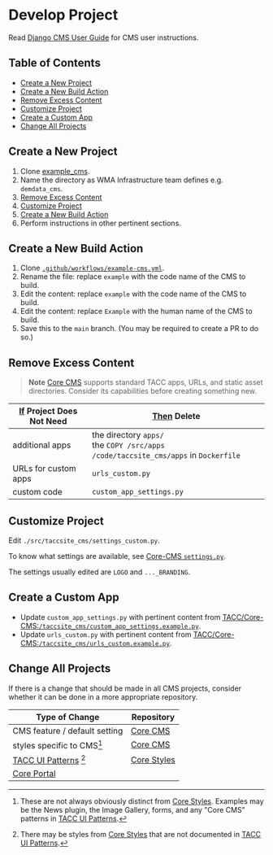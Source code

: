 # Develop Project

Read [Django CMS User Guide] for CMS user instructions.

## Table of Contents

- [Create a New Project](#create-a-new-project)
- [Create a New Build Action](#create-a-new-build-action)
- [Remove Excess Content](#remove-excess-content)
- [Customize Project](#customize-project)
- [Create a Custom App](#create-a-custom-app)
- [Change All Projects](#change-all-projects)

## Create a New Project

1. Clone [example_cms](../example_cms).
2. Name the directory as WMA Infrastructure team defines e.g. `demdata_cms`.
3. [Remove Excess Content](#remove-excess-content)
4. [Customize Project](#customize-project)
5. [Create a New Build Action](#create-a-new-build-action)
6. Perform instructions in other pertinent sections.

## Create a New Build Action

1. Clone [`.github/workflows/example-cms.yml`](../.github/workflows/example-cms.yml).
2. Rename the file: replace `example` with the code name of the CMS to build.
3. Edit the content: replace `example` with the code name of the CMS to build.
4. Edit the content: replace `Example` with the human name of the CMS to build.
5. Save this to the `main` branch. (You may be required to create a PR to do so.)

## Remove Excess Content

> **Note**
> [Core CMS] supports standard TACC apps, URLs, and static asset directories. Consider its capabilities before creating something new.

| <u>If</u> Project Does Not Need | <u>Then</u> Delete |
| - | - |
| additional apps | the directory `apps/`<br />the `COPY /src/apps /code/taccsite_cms/apps` in `Dockerfile` |
| URLs for custom apps | `urls_custom.py` |
| custom code | `custom_app_settings.py` |

## Customize Project

Edit `./src/taccsite_cms/settings_custom.py`.

To know what settings are available, see [Core-CMS `settings.py`](https://github.com/TACC/Core-CMS/blob/main/taccsite_cms/settings.py).

The settings usually edited are `LOGO` and `..._BRANDING`.

## Create a Custom App

- Update `custom_app_settings.py` with pertinent content from [TACC/Core-CMS:`/taccsite_cms/custom_app_settings.example.py`](https://github.com/TACC/Core-CMS/blob/1d88c35/taccsite_cms/custom_app_settings.example.py).
- Update `urls_custom.py` with pertinent content from [TACC/Core-CMS:`/taccsite_cms/urls_custom.example.py`](https://github.com/TACC/Core-CMS/blob/1d88c35/taccsite_cms/urls_custom.example.py).

## Change All Projects

If there is a change that should be made in all CMS projects, consider whether it can be done in a more appropriate repository.

| Type of Change | Repository |
| - | - |
| CMS feature / default setting | [Core CMS] |
| styles specific to CMS[^1] | [Core CMS] |
| [TACC UI Patterns] [^2] | [Core Styles] |
| [Core Portal] |

[^1]: These are not always obviously distinct from [Core Styles]. Examples may be the News plugin, the Image Gallery, forms, and any "Core CMS" patterns in [TACC UI Patterns].

[^2]: There may be styles from [Core Styles] that are not documented in [TACC UI Patterns].

<!-- Link Aliases -->

[Core CMS]: https://github.com/TACC/Core-CMS
[Core Portal]: https://github.com/TACC/Core-Portal
[Core Styles]: https://github.com/TACC/Core-Styles

[TACC UI Patterns]: https://tacc.utexas.edu/static/ui/

[Django CMS User Guide]: https://tacc-main.atlassian.net/wiki/x/phdv
